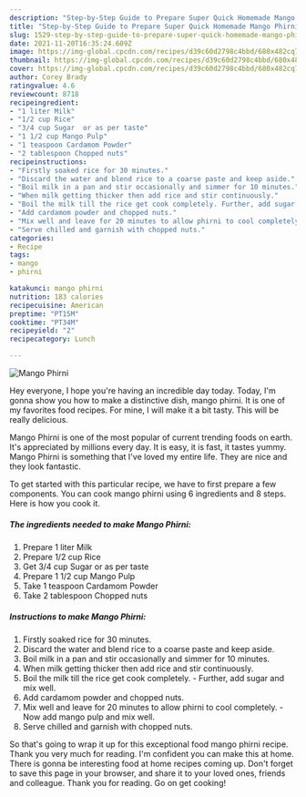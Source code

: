 ```yaml
---
description: "Step-by-Step Guide to Prepare Super Quick Homemade Mango Phirni"
title: "Step-by-Step Guide to Prepare Super Quick Homemade Mango Phirni"
slug: 1529-step-by-step-guide-to-prepare-super-quick-homemade-mango-phirni
date: 2021-11-20T16:35:24.609Z
image: https://img-global.cpcdn.com/recipes/d39c60d2798c4bbd/680x482cq70/mango-phirni-recipe-main-photo.jpg
thumbnail: https://img-global.cpcdn.com/recipes/d39c60d2798c4bbd/680x482cq70/mango-phirni-recipe-main-photo.jpg
cover: https://img-global.cpcdn.com/recipes/d39c60d2798c4bbd/680x482cq70/mango-phirni-recipe-main-photo.jpg
author: Corey Brady
ratingvalue: 4.6
reviewcount: 8718
recipeingredient:
- "1 liter Milk"
- "1/2 cup Rice"
- "3/4 cup Sugar  or as per taste"
- "1 1/2 cup Mango Pulp"
- "1 teaspoon Cardamom Powder"
- "2 tablespoon Chopped nuts"
recipeinstructions:
- "Firstly soaked rice for 30 minutes."
- "Discard the water and blend rice to a coarse paste and keep aside."
- "Boil milk in a pan and stir occasionally and simmer for 10 minutes."
- "When milk getting thicker then add rice and stir continuously."
- "Boil the milk till the rice get cook completely. Further, add sugar and mix well."
- "Add cardamom powder and chopped nuts."
- "Mix well and leave for 20 minutes to allow phirni to cool completely. Now add mango pulp and mix well."
- "Serve chilled and garnish with chopped nuts."
categories:
- Recipe
tags:
- mango
- phirni

katakunci: mango phirni 
nutrition: 183 calories
recipecuisine: American
preptime: "PT15M"
cooktime: "PT34M"
recipeyield: "2"
recipecategory: Lunch

---
```



![Mango Phirni](https://img-global.cpcdn.com/recipes/d39c60d2798c4bbd/680x482cq70/mango-phirni-recipe-main-photo.jpg)

Hey everyone, I hope you're having an incredible day today. Today, I'm gonna show you how to make a distinctive dish, mango phirni. It is one of my favorites food recipes. For mine, I will make it a bit tasty. This will be really delicious.



Mango Phirni is one of the most popular of current trending foods on earth. It's appreciated by millions every day. It is easy, it is fast, it tastes yummy. Mango Phirni is something that I've loved my entire life. They are nice and they look fantastic.


To get started with this particular recipe, we have to first prepare a few components. You can cook mango phirni using 6 ingredients and 8 steps. Here is how you cook it.

<!--inarticleads1-->

##### The ingredients needed to make Mango Phirni:

1. Prepare 1 liter Milk
1. Prepare 1/2 cup Rice
1. Get 3/4 cup Sugar  or as per taste
1. Prepare 1 1/2 cup Mango Pulp
1. Take 1 teaspoon Cardamom Powder
1. Take 2 tablespoon Chopped nuts




<!--inarticleads2-->

##### Instructions to make Mango Phirni:

1. Firstly soaked rice for 30 minutes.
1. Discard the water and blend rice to a coarse paste and keep aside.
1. Boil milk in a pan and stir occasionally and simmer for 10 minutes.
1. When milk getting thicker then add rice and stir continuously.
1. Boil the milk till the rice get cook completely. - Further, add sugar and mix well.
1. Add cardamom powder and chopped nuts.
1. Mix well and leave for 20 minutes to allow phirni to cool completely. - Now add mango pulp and mix well.
1. Serve chilled and garnish with chopped nuts.




So that's going to wrap it up for this exceptional food mango phirni recipe. Thank you very much for reading. I'm confident you can make this at home. There is gonna be interesting food at home recipes coming up. Don't forget to save this page in your browser, and share it to your loved ones, friends and colleague. Thank you for reading. Go on get cooking!
